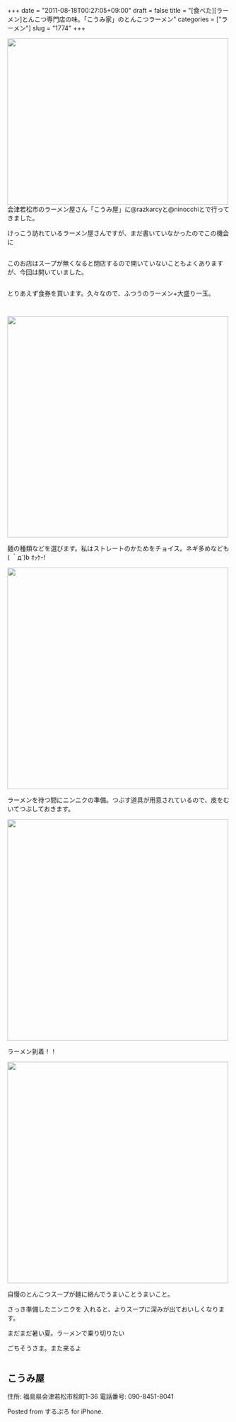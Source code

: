 +++
date = "2011-08-18T00:27:05+09:00"
draft = false
title = "[食べた][ラーメン]とんこつ専門店の味。「こうみ家」のとんこつラーメン"
categories = ["ラーメン"]
slug = "1774"
+++

<img alt="" src="http://knk-n.com/images/2011/08/slooProImg_20110818000008.jpg" width="500" height="375" class="slooProImg" />
会津若松市のラーメン屋さん「こうみ屋」に@razkarcyと@ninocchiとで行ってきました。

けっこう訪れているラーメン屋さんですが、まだ書いていなかったのでこの機会に

<!--more-->
<p style="margin-top: 2em;">

このお店はスープが無くなると閉店するので開いていないこともよくありますが、今回は開いていました。
<p style="margin-top: 2em;">
とりあえず食券を買います。久々なので、ふつうのラーメン+大盛り一玉。
<p style="margin-top: 3em;">

<img alt="" src="http://knk-n.com/images/2011/08/slooProImg_20110818001047.jpg" width="500" height="500" class="slooProImg" />

麺の種類などを選びます。私はストレートのかためをチョイス。ネギ多めなども( ｀д´)b ｵｯｹｰ!


<img alt="" src="http://knk-n.com/images/2011/08/slooProImg_20110818001057.jpg" width="500" height="500" class="slooProImg" />

ラーメンを待つ間にニンニクの準備。つぶす道具が用意されているので、皮をむいてつぶしておきます。


<img src="http://knk-n.com/images/2011/08/slooProImg_20110818001218.jpg" alt="" width="500" height="500" class="slooProImg" />

ラーメン到着！！


<img alt="" src="http://knk-n.com/images/2011/08/slooProImg_20110818001240.jpg" width="500" height="500" class="slooProImg" />

自慢のとんこつスープが麺に絡んでうまいことうまいこと。

さっき準備したニンニクを
入れると、よりスープに深みが出ておいしくなります。

まだまだ暑い夏。ラーメンで乗り切りたい

ごちそうさま。また来るよ
<p style="margin-top: 3em;">
<h2>こうみ屋</h2>
住所: 福島県会津若松市桧町1-36
電話番号: 090-8451-8041

Posted from するぷろ for iPhone.
